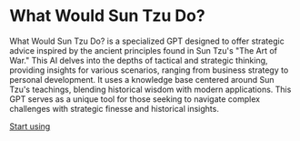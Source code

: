 # What Would Sun Tzu Do?

What Would Sun Tzu Do? is a specialized GPT designed to offer strategic advice inspired by the ancient principles found in Sun Tzu's \"The Art of War.\" This AI delves into the depths of tactical and strategic thinking, providing insights for various scenarios, ranging from business strategy to personal development. It uses a knowledge base centered around Sun Tzu's teachings, blending historical wisdom with modern applications. This GPT serves as a unique tool for those seeking to navigate complex challenges with strategic finesse and historical insights.

[Start using](https://chat.openai.com/g/g-jkofWqFvS)
